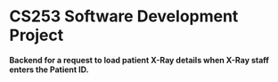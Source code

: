# CS253 Software Development Project
**Backend for a request to load patient X-Ray details when X-Ray staff enters the Patient ID.**

